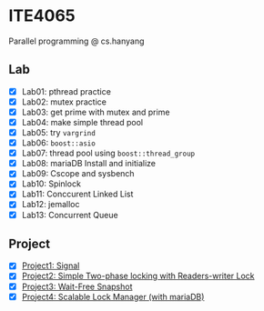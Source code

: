 # ITE4065
Parallel programming @ cs.hanyang

## Lab

- [x] Lab01: pthread practice
- [x] Lab02: mutex practice
- [x] Lab03: get prime with mutex and prime
- [x] Lab04: make simple thread pool
- [x] Lab05: try `vargrind`
- [x] Lab06: `boost::asio`
- [x] Lab07: thread pool using `boost::thread_group`
- [x] Lab08: mariaDB Install and initialize
- [x] Lab09: Cscope and sysbench
- [x] Lab10: Spinlock
- [x] Lab11: Conccurent Linked List
- [x] Lab12: jemalloc
- [x] Lab13: Concurrent Queue

## Project

- [x] [Project1: Signal](Project1)
- [x] [Project2: Simple Two-phase locking with Readers-writer Lock](Porject2)
- [x] [Project3: Wait-Free Snapshot](Project3)
- [x] [Project4: Scalable Lock Manager (with mariaDB)](Project4)
